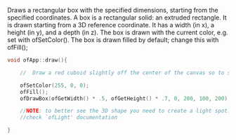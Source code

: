 Draws a rectangular box with the specified dimensions, starting from the specified coordinates. 
A box is a rectangular solid: an extruded rectangle. It is drawn starting from a 3D reference coordinate. It has a width (in x), a height (in y), and a depth (in z). The box is drawn with the current color, e.g. set with ofSetColor(). The box is drawn filled by default; change this with ofFill();

```cpp
void ofApp::draw(){

    //  Draw a red cuboid slightly off the center of the canvas so to see the 3d shape.

    ofSetColor(255, 0, 0);
    ofFill();
    ofDrawBox(ofGetWidth() * .5, ofGetHeight() * .7, 0, 200, 100, 200);

    //NOTE: to better see the 3D shape you need to create a light spot...
    //check `ofLight' documentation

}

```
